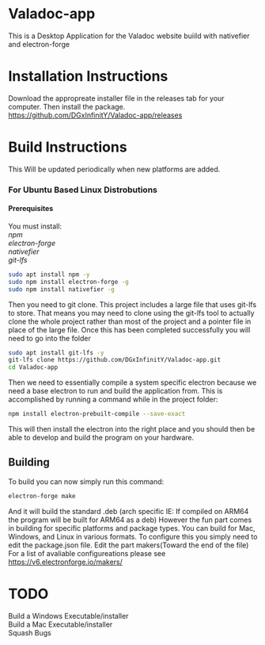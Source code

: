 # Valadoc-app
This is a Desktop Application for the Valadoc website buiild with nativefier and electron-forge

# Installation Instructions
Download the appropreate installer file in the releases tab for your computer. Then install the package.\
https://github.com/DGxInfinitY/Valadoc-app/releases

# Build Instructions
This Will be updated periodically when new platforms are added.
### For Ubuntu Based Linux Distrobutions
#### Prerequisites
You must install:\
*npm*\
*electron-forge*\
*nativefier*\
*git-lfs*

```bash
sudo apt install npm -y
sudo npm install electron-forge -g
sudo npm install nativefier -g
```
Then you need to git clone. This project includes a large file that uses git-lfs to store. That means you may need to clone using the git-lfs tool to actually clone the whole project rather than most of the project and a pointer file in place of the large file. Once this has been completed successfully you will need to go into the folder

```bash
sudo apt install git-lfs -y
git-lfs clone https://github.com/DGxInfinitY/Valadoc-app.git
cd Valadoc-app
```
Then we need to essentially compile a system specific electron because we need a base electron to run and build the application from. This is accomplished by running a command while in the project folder:
```bash
npm install electron-prebuilt-compile --save-exact
```
This will then install the electron into the right place and you should then be able to develop and build the program on your hardware.

## Building
To build you can now simply run this command:
```bash
electron-forge make
```
And it will build the standard .deb (arch specific IE: If compiled on ARM64 the program will be built for ARM64 as a deb)
However the fun part comes in building for specific platforms and package types. You can build for Mac, Windows, and Linux in various formats. To configure this you simply need to edit the package.json file. Edit the part makers(Toward the end of the file)
For a list of avaliable configureations please see https://v6.electronforge.io/makers/

# TODO
Build a Windows Executable/installer\
Build a Mac Executable/installer\
Squash Bugs

